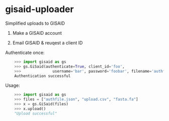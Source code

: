 # gisaid-uploader
 Simplified uploads to GISAID

1. Make a GISAID account

2. Email GISAID & reuqest a client ID

Authenticate once: 

```python
    >>> import gisaid as gs
    >>> gs.GiSaid(authenticate=True, client_id='foo',
    >>>              username='bar', password='foobar', filename='authfile.json')
    Authentication successful
```

Usage:

```python
    >>> import gisaid as gs
    >>> files = ["authfile.json", "upload.csv", "fasta.fa"]
    >>> x = gs.GiSaid(files)
    >>> x.upload()
    "Upload successful"
```